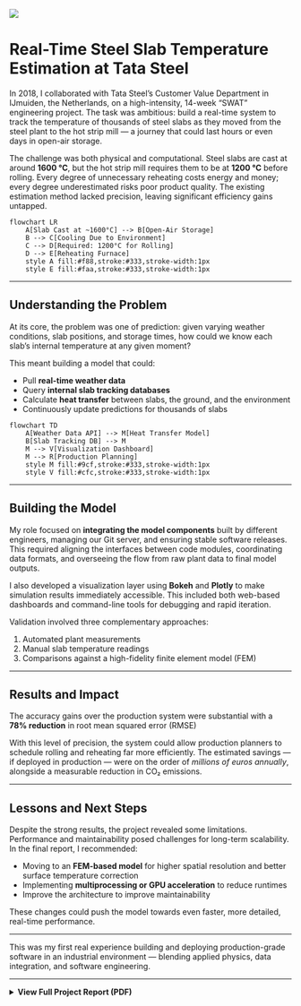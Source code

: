 ![](https://www.en-former.com/wp-content/uploads/2019/05/rwe_enformer_stahl_aus_wasserstoff_1340x590.jpg.webp)

# Real-Time Steel Slab Temperature Estimation at Tata Steel

In 2018, I collaborated with Tata Steel’s Customer Value Department in IJmuiden, the Netherlands, on a high-intensity, 14-week “SWAT” engineering project. The task was ambitious: build a real-time system to track the temperature of thousands of steel slabs as they moved from the steel plant to the hot strip mill — a journey that could last hours or even days in open-air storage.

The challenge was both physical and computational. Steel slabs are cast at around **1600 °C**, but the hot strip mill requires them to be at **1200 °C** before rolling. Every degree of unnecessary reheating costs energy and money; every degree underestimated risks poor product quality. The existing estimation method lacked precision, leaving significant efficiency gains untapped.

```mermaid
flowchart LR
    A[Slab Cast at ~1600°C] --> B[Open-Air Storage]
    B --> C[Cooling Due to Environment]
    C --> D[Required: 1200°C for Rolling]
    D --> E[Reheating Furnace]
    style A fill:#f88,stroke:#333,stroke-width:1px
    style E fill:#faa,stroke:#333,stroke-width:1px

```

---

## Understanding the Problem

At its core, the problem was one of prediction: given varying weather conditions, slab positions, and storage times, how could we know each slab’s internal temperature at any given moment?

This meant building a model that could:
- Pull **real-time weather data**
- Query **internal slab tracking databases**
- Calculate **heat transfer** between slabs, the ground, and the environment
- Continuously update predictions for thousands of slabs

```mermaid
flowchart TD
    A[Weather Data API] --> M[Heat Transfer Model]
    B[Slab Tracking DB] --> M
    M --> V[Visualization Dashboard]
    M --> R[Production Planning]
    style M fill:#9cf,stroke:#333,stroke-width:1px
    style V fill:#cfc,stroke:#333,stroke-width:1px
```

---

## Building the Model

My role focused on **integrating the model components** built by different engineers, managing our Git server, and ensuring stable software releases. This required aligning the interfaces between code modules, coordinating data formats, and overseeing the flow from raw plant data to final model outputs.

I also developed a visualization layer using **Bokeh** and **Plotly** to make simulation results immediately accessible. This included both web-based dashboards and command-line tools for debugging and rapid iteration.

Validation involved three complementary approaches:
1. Automated plant measurements
2. Manual slab temperature readings
3. Comparisons against a high-fidelity finite element model (FEM)

---

## Results and Impact

The accuracy gains over the production system were substantial with a **78% reduction** in root mean squared error (RMSE)  

With this level of precision, the system could allow production planners to schedule rolling and reheating far more efficiently. The estimated savings — if deployed in production — were on the order of *millions of euros annually*, alongside a measurable reduction in CO₂ emissions.

---

## Lessons and Next Steps

Despite the strong results, the project revealed some limitations. Performance and maintainability posed challenges for long-term scalability. In the final report, I recommended:

- Moving to an **FEM-based model** for higher spatial resolution and better surface temperature correction
- Implementing **multiprocessing or GPU acceleration** to reduce runtimes
- Improve the architecture to improve maintainability

These changes could push the model towards even faster, more detailed, real-time performance.

---

This was my first real experience building and deploying production-grade software in an industrial environment — blending applied physics, data integration, and software engineering.

---

<details>
  <summary><strong>View Full Project Report (PDF)</strong></summary>
  <iframe 
    src="https://media.licdn.com/dms/document/media/v2/C4D2DAQH0Ktxv9VQ5Cw/profile-treasury-document-pdf-analyzed/profile-treasury-document-pdf-analyzed/0/1583811683388?e=1755734400&v=beta&t=qfkEPxC88MNKtKV2CES7IoK3l38sCQiiSrJHv1K67qM" 
    width="100%" 
    height="600px" 
    style="border:none; margin-top:10px;">
  </iframe>
</details>
